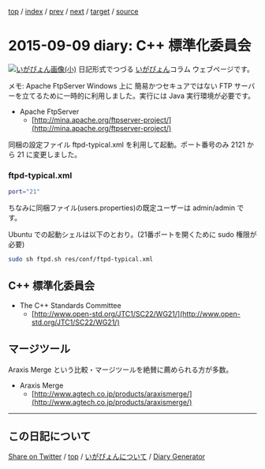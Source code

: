 [top](https://igapyon.github.io/diary/) 
 / [index](https://igapyon.github.io/diary/2015/index.html) 
 / [prev](https://igapyon.github.io/diary/2015/ig150908.html) 
 / [next](https://igapyon.github.io/diary/2015/ig150914.html) 
 / [target](https://igapyon.github.io/diary/2015/ig150909.html) 
 / [source](https://github.com/igapyon/diary/blob/gh-pages/2015/ig150909.html.src.md) 

2015-09-09 diary: C++ 標準化委員会
=====================================================================================================
[![いがぴょん画像(小)](https://igapyon.github.io/diary/images/iga200306s.jpg "いがぴょん")](https://igapyon.github.io/diary/memo/memoigapyon.html) 日記形式でつづる [いがぴょん](https://igapyon.github.io/diary/memo/memoigapyon.html)コラム ウェブページです。

メモ: Apache FtpServer
Windows 上に 簡易かつセキュアではない FTP サーバーを立てるために一時的に利用しました。実行には Java 実行環境が必要です。

* Apache FtpServer
  * [http://mina.apache.org/ftpserver-project/](http://mina.apache.org/ftpserver-project/)


同梱の設定ファイル ftpd-typical.xml を利用して起動。ポート番号のみ 2121 から 21 に変更しました。


### ftpd-typical.xml


```sh
port="21"
```


ちなみに同梱ファイル(users.properties)の既定ユーザーは admin/admin です。

Ubuntu での起動シェルは以下のとおり。(21番ポートを開くために sudo 権限が必要)

```sh
sudo sh ftpd.sh res/conf/ftpd-typical.xml
```



## C++ 標準化委員会


* The C++ Standards Committee
  * [http://www.open-std.org/JTC1/SC22/WG21/](http://www.open-std.org/JTC1/SC22/WG21/)



## マージツール

Araxis Merge という比較・マージツールを絶賛に薦められる方が多数。

* Araxis Merge
  * [http://www.agtech.co.jp/products/araxismerge/](http://www.agtech.co.jp/products/araxismerge/)



----------------------------------------------------------------------------------------------------

## この日記について

[Share on Twitter](https://twitter.com/intent/tweet?hashtags=igapyon%2Cdiary%2C%E3%81%84%E3%81%8C%E3%81%B4%E3%82%87%E3%82%93&text=C%2B%2B+%E6%A8%99%E6%BA%96%E5%8C%96%E5%A7%94%E5%93%A1%E4%BC%9A&url=https%3A%2F%2Figapyon.github.io%2Fdiary%2F2015%2Fig150909.html) / [top](https://igapyon.github.io/diary/) / [いがぴょんについて](https://igapyon.github.io/diary/memo/memoigapyon.html) / [Diary Generator](https://github.com/igapyon/igapyonv3)
